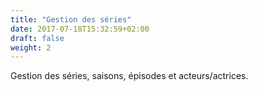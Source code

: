 ```yaml
---
title: "Gestion des séries"
date: 2017-07-18T15:32:59+02:00
draft: false
weight: 2
---
```


Gestion des séries, saisons, épisodes et acteurs/actrices.

